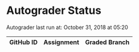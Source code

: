 # Autograder Status
Autograder last run at: October 31, 2018 at 05:20

| GitHub ID | Assignment | Graded Branch |
|-----------|------------|---------------|
